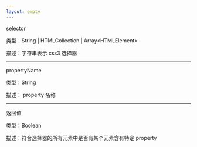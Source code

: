 ```yaml
---
layout: empty
---
```


selector

类型：String \| HTMLCollection \| Array\<HTMLElement\>

描述：字符串表示 css3 选择器

------------------------------

propertyName

类型：String

描述： property 名称

------------------------------

返回值

类型：Boolean

描述：符合选择器的所有元素中是否有某个元素含有特定 property